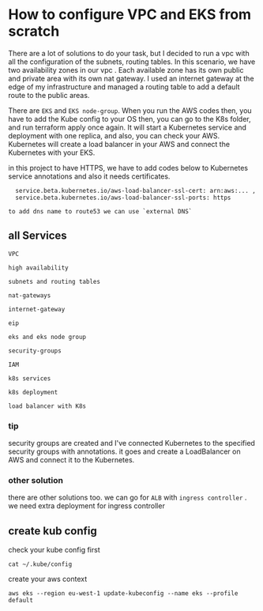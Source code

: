 # How to configure VPC and EKS from scratch
    
There are a lot of solutions to do your task, but I decided to run a vpc with all the configuration of the subnets, routing tables. In this scenario, we have two availability zones in our vpc .
Each available zone has its own public and private area with its own nat gateway. 
I used an internet gateway at the edge of my infrastructure and managed a routing table to add a default route to the public areas.

There are `EKS` and `EKS node-group`.
When you run the AWS codes then, you have to add the Kube config to your OS then, you can go to the K8s folder, and run terraform apply once again.
It will start a Kubernetes service and deployment with one replica, and also, you can check your AWS. Kubernetes will create a load balancer in your AWS and connect the Kubernetes with your EKS. 

in this project to have HTTPS, we have to add codes below to Kubernetes service annotations
and also it needs certificates.
    
```
  service.beta.kubernetes.io/aws-load-balancer-ssl-cert: arn:aws:... ,
  service.beta.kubernetes.io/aws-load-balancer-ssl-ports: https
``` 


    to add dns name to route53 we can use `external DNS`

## all Services
`VPC`
    
`high availability` 
     
`subnets and routing tables`
     
`nat-gateways` 
      
`internet-gateway` 
      
`eip`
      
`eks and eks node group` 
      
`security-groups` 
      
`IAM` 
      
`k8s services` 
      
`k8s deployment` 
      
`load balancer with K8s`

### tip 

security groups are created and I've connected Kubernetes to the specified security groups with annotations.
it goes and create a LoadBalancer on AWS and connect it to the Kubernetes.

### other solution

there are other solutions too. we can go for `ALB` with `ingress controller` . we need extra deployment for ingress controller 

## create kub config 
check your kube config first 

`cat ~/.kube/config`

create your aws context 

`aws eks --region eu-west-1 update-kubeconfig --name eks --profile default`

